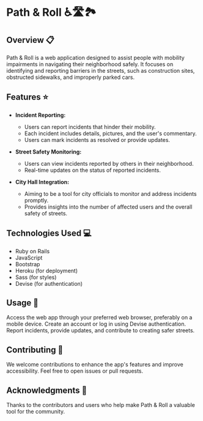 # Path & Roll ♿🛣️🏞️

## Overview 📋
Path & Roll is a web application designed to assist people with mobility impairments in navigating their neighborhood safely. It focuses on identifying and reporting barriers in the streets, such as construction sites, obstructed sidewalks, and improperly parked cars.

## Features ⭐
- **Incident Reporting:**
  - Users can report incidents that hinder their mobility.
  - Each incident includes details, pictures, and the user's commentary.
  - Users can mark incidents as resolved or provide updates.

- **Street Safety Monitoring:**
  - Users can view incidents reported by others in their neighborhood.
  - Real-time updates on the status of reported incidents.

- **City Hall Integration:**
  - Aiming to be a tool for city officials to monitor and address incidents promptly.
  - Provides insights into the number of affected users and the overall safety of streets.

## Technologies Used 💻
- Ruby on Rails
- JavaScript
- Bootstrap
- Heroku (for deployment)
- Sass (for styles)
- Devise (for authentication)

## Usage 🚀
Access the web app through your preferred web browser, preferably on a mobile device.
Create an account or log in using Devise authentication.
Report incidents, provide updates, and contribute to creating safer streets.

## Contributing 🤝
We welcome contributions to enhance the app's features and improve accessibility. Feel free to open issues or pull requests.


## Acknowledgments 🙌
Thanks to the contributors and users who help make Path & Roll a valuable tool for the community.
